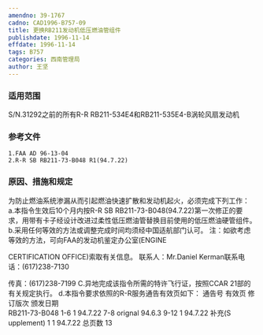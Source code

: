 ```yaml
---
amendno: 39-1767
cadno: CAD1996-B757-09
title: 更换RB211发动机低压燃油管组件
publishdate: 1996-11-14
effdate: 1996-11-14
tags: B757
categories: 西南管理局
author: 王坚
---
```


### 适用范围 
S/N.31292之前的所有R-R RB211-534E4和RB211-535E4-B涡轮风扇发动机

### 参考文件
    1.FAA AD 96-13-04 
    2.R-R SB RB211-73-B048 R1(94.7.22) 

### 原因、措施和规定 
为防止燃油系统渗漏从而引起燃油快速扩散和发动机起火，必须完成下列工作： 
a.本指令生效后10个月内按R-R SB RB211-73-B048(94.7.22)第一次修正的要求，用带有卡子经设计改进过柔性低压燃油管替换目前使用的低压燃油硬管组件。 
    b.采用任何等效的方法或调整完成时间均须经中国适航部门认可。     注：如欲考虑等效的方法，可向FAA的发动机鉴定办公室(ENGINE 

CERTIFICATION OFFICE)索取有关信息。 联系人：Mr.Daniel Kerman联系电话：(617)238-7130
  
传真：(617)238-7199
    C.异地完成该指令所需的特许飞行证，按照CCAR 21部的有关规定执行。 
    d.本指令要求依照的R-R服务通告有效页如下： 
通告号  有效页  修订版次  颁发日期  
RB211-73-B048   1-6   1   94.7.22 
 7-8    orignal  94.6.3 
 9-12  1   94.7.22 
补充(S upplement) 1  1   94.7.22 
总页数    13 

